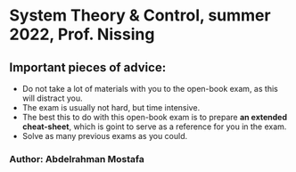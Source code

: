 # System Theory & Control, summer 2022, Prof. Nissing

## Important pieces of advice:
- Do not take a lot of materials with you to the open-book exam, as this will distract you.
- The exam is usually not hard, but time intensive.
- The best this to do with this open-book exam is to prepare **an extended cheat-sheet**, which is goint to serve as a reference for you in the exam.
- Solve as many previous exams as you could.


### Author: Abdelrahman Mostafa
